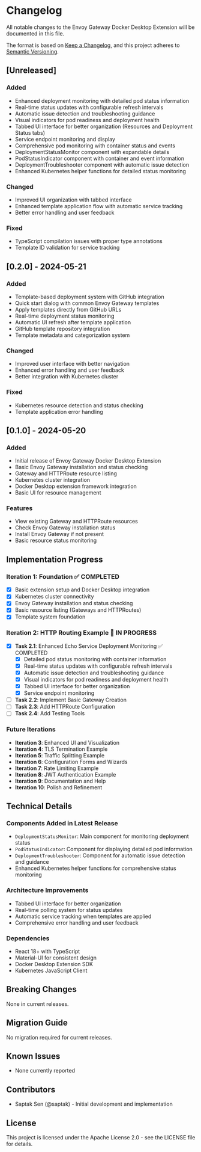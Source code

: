 # Changelog

All notable changes to the Envoy Gateway Docker Desktop Extension will be documented in this file.

The format is based on [Keep a Changelog](https://keepachangelog.com/en/1.0.0/),
and this project adheres to [Semantic Versioning](https://semver.org/spec/v2.0.0.html).

## [Unreleased]

### Added
- Enhanced deployment monitoring with detailed pod status information
- Real-time status updates with configurable refresh intervals
- Automatic issue detection and troubleshooting guidance
- Visual indicators for pod readiness and deployment health
- Tabbed UI interface for better organization (Resources and Deployment Status tabs)
- Service endpoint monitoring and display
- Comprehensive pod monitoring with container status and events
- DeploymentStatusMonitor component with expandable details
- PodStatusIndicator component with container and event information
- DeploymentTroubleshooter component with automatic issue detection
- Enhanced Kubernetes helper functions for detailed status monitoring

### Changed
- Improved UI organization with tabbed interface
- Enhanced template application flow with automatic service tracking
- Better error handling and user feedback

### Fixed
- TypeScript compilation issues with proper type annotations
- Template ID validation for service tracking

## [0.2.0] - 2024-05-21

### Added
- Template-based deployment system with GitHub integration
- Quick start dialog with common Envoy Gateway templates
- Apply templates directly from GitHub URLs
- Real-time deployment status monitoring
- Automatic UI refresh after template application
- GitHub template repository integration
- Template metadata and categorization system

### Changed
- Improved user interface with better navigation
- Enhanced error handling and user feedback
- Better integration with Kubernetes cluster

### Fixed
- Kubernetes resource detection and status checking
- Template application error handling

## [0.1.0] - 2024-05-20

### Added
- Initial release of Envoy Gateway Docker Desktop Extension
- Basic Envoy Gateway installation and status checking
- Gateway and HTTPRoute resource listing
- Kubernetes cluster integration
- Docker Desktop extension framework integration
- Basic UI for resource management

### Features
- View existing Gateway and HTTPRoute resources
- Check Envoy Gateway installation status
- Install Envoy Gateway if not present
- Basic resource status monitoring

## Implementation Progress

### Iteration 1: Foundation ✅ COMPLETED
- [x] Basic extension setup and Docker Desktop integration
- [x] Kubernetes cluster connectivity
- [x] Envoy Gateway installation and status checking
- [x] Basic resource listing (Gateways and HTTPRoutes)
- [x] Template system foundation

### Iteration 2: HTTP Routing Example 🚧 IN PROGRESS
- [x] **Task 2.1**: Enhanced Echo Service Deployment Monitoring ✅ COMPLETED
  - [x] Detailed pod status monitoring with container information
  - [x] Real-time status updates with configurable refresh intervals
  - [x] Automatic issue detection and troubleshooting guidance
  - [x] Visual indicators for pod readiness and deployment health
  - [x] Tabbed UI interface for better organization
  - [x] Service endpoint monitoring
- [ ] **Task 2.2**: Implement Basic Gateway Creation
- [ ] **Task 2.3**: Add HTTPRoute Configuration
- [ ] **Task 2.4**: Add Testing Tools

### Future Iterations
- **Iteration 3**: Enhanced UI and Visualization
- **Iteration 4**: TLS Termination Example
- **Iteration 5**: Traffic Splitting Example
- **Iteration 6**: Configuration Forms and Wizards
- **Iteration 7**: Rate Limiting Example
- **Iteration 8**: JWT Authentication Example
- **Iteration 9**: Documentation and Help
- **Iteration 10**: Polish and Refinement

## Technical Details

### Components Added in Latest Release
- `DeploymentStatusMonitor`: Main component for monitoring deployment status
- `PodStatusIndicator`: Component for displaying detailed pod information
- `DeploymentTroubleshooter`: Component for automatic issue detection and guidance
- Enhanced Kubernetes helper functions for comprehensive status monitoring

### Architecture Improvements
- Tabbed UI interface for better organization
- Real-time polling system for status updates
- Automatic service tracking when templates are applied
- Comprehensive error handling and user feedback

### Dependencies
- React 18+ with TypeScript
- Material-UI for consistent design
- Docker Desktop Extension SDK
- Kubernetes JavaScript Client

## Breaking Changes

None in current releases.

## Migration Guide

No migration required for current releases.

## Known Issues

- None currently reported

## Contributors

- Saptak Sen (@saptak) - Initial development and implementation

## License

This project is licensed under the Apache License 2.0 - see the LICENSE file for details.
